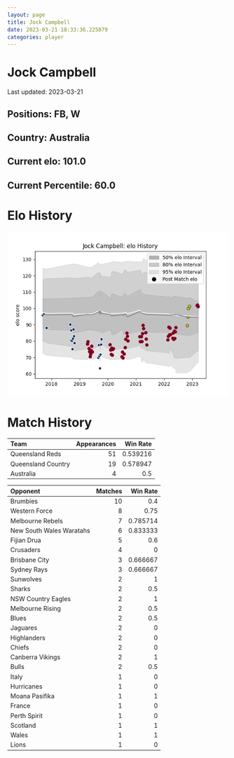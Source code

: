 ```yaml
---  
layout: page  
title: Jock Campbell  
date: 2023-03-21 18:33:36.225079  
categories: player  
---
```

# Jock Campbell


Last updated: 2023-03-21
## Positions: FB, W

## Country: Australia

## Current elo: 101.0

## Current Percentile: 60.0

# Elo History


![elo history](history_JockCampbell.png)
# Match History


| Team               |   Appearances |   Win Rate |
|:-------------------|--------------:|-----------:|
| Queensland Reds    |            51 |   0.539216 |
| Queensland Country |            19 |   0.578947 |
| Australia          |             4 |   0.5      |

| Opponent                 |   Matches |   Win Rate |
|:-------------------------|----------:|-----------:|
| Brumbies                 |        10 |   0.4      |
| Western Force            |         8 |   0.75     |
| Melbourne Rebels         |         7 |   0.785714 |
| New South Wales Waratahs |         6 |   0.833333 |
| Fijian Drua              |         5 |   0.6      |
| Crusaders                |         4 |   0        |
| Brisbane City            |         3 |   0.666667 |
| Sydney Rays              |         3 |   0.666667 |
| Sunwolves                |         2 |   1        |
| Sharks                   |         2 |   0.5      |
| NSW Country Eagles       |         2 |   1        |
| Melbourne Rising         |         2 |   0.5      |
| Blues                    |         2 |   0.5      |
| Jaguares                 |         2 |   0        |
| Highlanders              |         2 |   0        |
| Chiefs                   |         2 |   0        |
| Canberra Vikings         |         2 |   1        |
| Bulls                    |         2 |   0.5      |
| Italy                    |         1 |   0        |
| Hurricanes               |         1 |   0        |
| Moana Pasifika           |         1 |   1        |
| France                   |         1 |   0        |
| Perth Spirit             |         1 |   0        |
| Scotland                 |         1 |   1        |
| Wales                    |         1 |   1        |
| Lions                    |         1 |   0        |